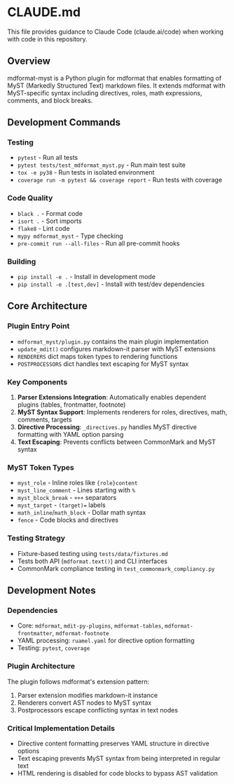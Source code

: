 # CLAUDE.md

This file provides guidance to Claude Code (claude.ai/code) when working with code in this repository.

## Overview

mdformat-myst is a Python plugin for mdformat that enables formatting of MyST (Markedly Structured Text) markdown files. It extends mdformat with MyST-specific syntax including directives, roles, math expressions, comments, and block breaks.

## Development Commands

### Testing
- `pytest` - Run all tests
- `pytest tests/test_mdformat_myst.py` - Run main test suite
- `tox -e py38` - Run tests in isolated environment
- `coverage run -m pytest && coverage report` - Run tests with coverage

### Code Quality
- `black .` - Format code
- `isort .` - Sort imports
- `flake8` - Lint code
- `mypy mdformat_myst` - Type checking
- `pre-commit run --all-files` - Run all pre-commit hooks

### Building
- `pip install -e .` - Install in development mode
- `pip install -e .[test,dev]` - Install with test/dev dependencies

## Core Architecture

### Plugin Entry Point
- `mdformat_myst/plugin.py` contains the main plugin implementation
- `update_mdit()` configures markdown-it parser with MyST extensions
- `RENDERERS` dict maps token types to rendering functions
- `POSTPROCESSORS` dict handles text escaping for MyST syntax

### Key Components
1. **Parser Extensions Integration**: Automatically enables dependent plugins (tables, frontmatter, footnote)
2. **MyST Syntax Support**: Implements renderers for roles, directives, math, comments, targets
3. **Directive Processing**: `_directives.py` handles MyST directive formatting with YAML option parsing
4. **Text Escaping**: Prevents conflicts between CommonMark and MyST syntax

### MyST Token Types
- `myst_role` - Inline roles like `{role}content`
- `myst_line_comment` - Lines starting with `%`
- `myst_block_break` - `+++` separators
- `myst_target` - `(target)=` labels
- `math_inline`/`math_block` - Dollar math syntax
- `fence` - Code blocks and directives

### Testing Strategy
- Fixture-based testing using `tests/data/fixtures.md`
- Tests both API (`mdformat.text()`) and CLI interfaces
- CommonMark compliance testing in `test_commonmark_compliancy.py`

## Development Notes

### Dependencies
- Core: `mdformat`, `mdit-py-plugins`, `mdformat-tables`, `mdformat-frontmatter`, `mdformat-footnote`
- YAML processing: `ruamel.yaml` for directive option formatting
- Testing: `pytest`, `coverage`

### Plugin Architecture
The plugin follows mdformat's extension pattern:
1. Parser extension modifies markdown-it instance
2. Renderers convert AST nodes to MyST syntax
3. Postprocessors escape conflicting syntax in text nodes

### Critical Implementation Details
- Directive content formatting preserves YAML structure in directive options
- Text escaping prevents MyST syntax from being interpreted in regular text
- HTML rendering is disabled for code blocks to bypass AST validation